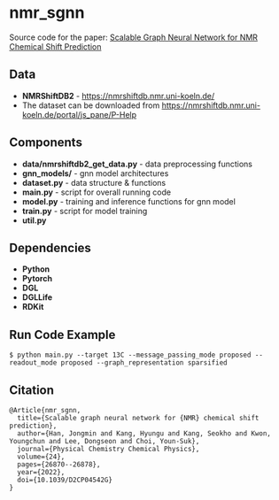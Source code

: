 # nmr_sgnn
Source code for the paper: [Scalable Graph Neural Network for NMR Chemical Shift Prediction](https://doi.org/10.1039/D2CP04542G)

## Data
- **NMRShiftDB2** - https://nmrshiftdb.nmr.uni-koeln.de/
- The dataset can be downloaded from https://nmrshiftdb.nmr.uni-koeln.de/portal/js_pane/P-Help

## Components
- **data/nmrshiftdb2_get_data.py** - data preprocessing functions
- **gnn_models/** - gnn model architectures
- **dataset.py** - data structure & functions
- **main.py** - script for overall running code
- **model.py** - training and inference functions for gnn model
- **train.py** - script for model training
- **util.py**

## Dependencies
- **Python**
- **Pytorch**
- **DGL**
- **DGLLife**
- **RDKit**

## Run Code Example
```shell
$ python main.py --target 13C --message_passing_mode proposed --readout_mode proposed --graph_representation sparsified
```
## Citation
```
@Article{nmr_sgnn,
  title={Scalable graph neural network for {NMR} chemical shift prediction},
  author={Han, Jongmin and Kang, Hyungu and Kang, Seokho and Kwon, Youngchun and Lee, Dongseon and Choi, Youn-Suk},
  journal={Physical Chemistry Chemical Physics},
  volume={24},
  pages={26870--26878},
  year={2022},
  doi={10.1039/D2CP04542G}
}
```
